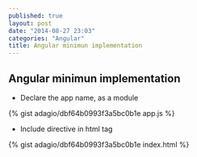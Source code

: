 ```yaml
---
published: true
layout: post
date: "2014-08-27 23:03"
categories: "Angular"
title: Angular minimun implementation
---
```


## Angular minimun implementation

- Declare the app name, as a module

{% gist adagio/dbf64b0993f3a5bc0b1e app.js %}

- Include directive in html tag

{% gist adagio/dbf64b0993f3a5bc0b1e index.html %}
